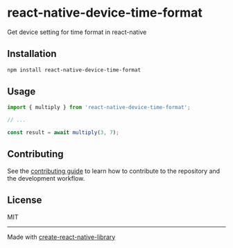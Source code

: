 # react-native-device-time-format

Get device setting for time format in react-native

## Installation

```sh
npm install react-native-device-time-format
```

## Usage


```js
import { multiply } from 'react-native-device-time-format';

// ...

const result = await multiply(3, 7);
```


## Contributing

See the [contributing guide](CONTRIBUTING.md) to learn how to contribute to the repository and the development workflow.

## License

MIT

---

Made with [create-react-native-library](https://github.com/callstack/react-native-builder-bob)
